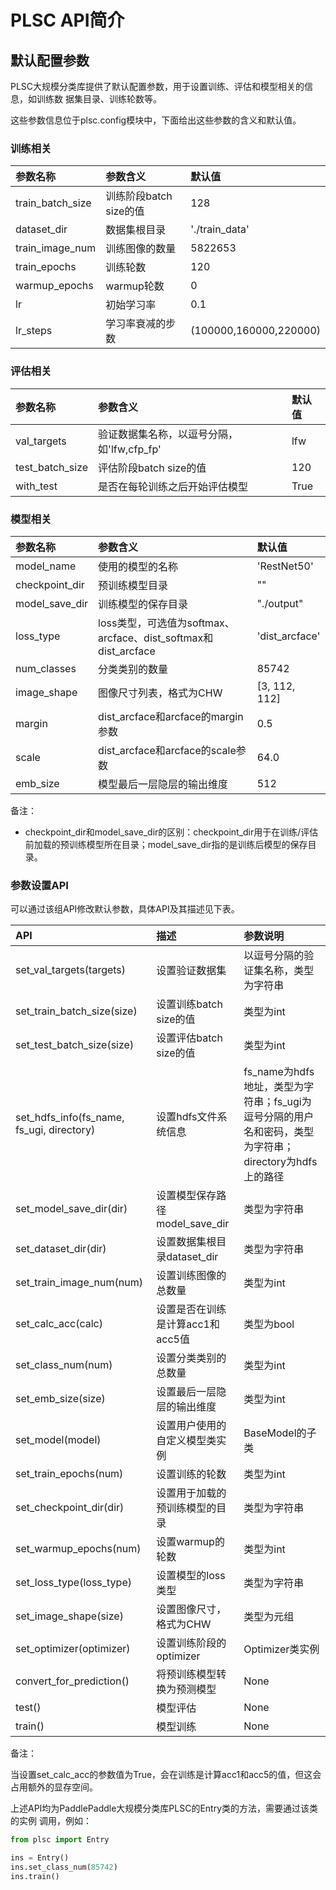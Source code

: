 # PLSC API简介

## 默认配置参数

PLSC大规模分类库提供了默认配置参数，用于设置训练、评估和模型相关的信息，如训练数
据集目录、训练轮数等。

这些参数信息位于plsc.config模块中，下面给出这些参数的含义和默认值。

### 训练相关

| 参数名称 | 参数含义 | 默认值 |
| :------- | :------- | :----- |
| train_batch_size | 训练阶段batch size的值 | 128 |
| dataset_dir | 数据集根目录 | './train_data' |
| train_image_num | 训练图像的数量 | 5822653 |
| train_epochs | 训练轮数 | 120 |
| warmup_epochs | warmup轮数 | 0 |
| lr | 初始学习率 | 0.1 |
| lr_steps | 学习率衰减的步数 | (100000,160000,220000) |

### 评估相关

| 参数名称 | 参数含义 | 默认值 |
| :------- | :------- | :----- |
| val_targets | 验证数据集名称，以逗号分隔，如'lfw,cfp_fp' | lfw |
| test_batch_size | 评估阶段batch size的值 | 120 |
| with_test | 是否在每轮训练之后开始评估模型 | True |

### 模型相关

| 参数名称 | 参数含义 | 默认值 |
| :------- | :------- | :----- |
| model_name | 使用的模型的名称 | 'RestNet50' |
| checkpoint_dir | 预训练模型目录 | "" |
| model_save_dir | 训练模型的保存目录 | "./output" |
| loss_type | loss类型，可选值为softmax、arcface、dist_softmax和dist_arcface | 'dist_arcface' |
| num_classes | 分类类别的数量 | 85742 |
| image_shape | 图像尺寸列表，格式为CHW | [3, 112, 112] |
| margin | dist_arcface和arcface的margin参数 | 0.5 |
| scale | dist_arcface和arcface的scale参数 | 64.0 |
| emb_size | 模型最后一层隐层的输出维度 | 512 |

备注：

* checkpoint_dir和model_save_dir的区别：checkpoint_dir用于在训练/评估前加载的预训练模型所在目录；model_save_dir指的是训练后模型的保存目录。

### 参数设置API

可以通过该组API修改默认参数，具体API及其描述见下表。

| API                  | 描述                 | 参数说明                 |
| :------------------- | :--------------------| :----------------------  |
| set_val_targets(targets) | 设置验证数据集   | 以逗号分隔的验证集名称，类型为字符串 |
| set_train_batch_size(size) | 设置训练batch size的值 | 类型为int        |
| set_test_batch_size(size) | 设置评估batch size的值 | 类型为int         |
| set_hdfs_info(fs_name, fs_ugi, directory) | 设置hdfs文件系统信息 | fs_name为hdfs地址，类型为字符串；fs_ugi为逗号分隔的用户名和密码，类型为字符串；directory为hdfs上的路径 |
| set_model_save_dir(dir) | 设置模型保存路径model_save_dir | 类型为字符串 |
| set_dataset_dir(dir) | 设置数据集根目录dataset_dir | 类型为字符串 |
| set_train_image_num(num) | 设置训练图像的总数量 | 类型为int |
| set_calc_acc(calc) | 设置是否在训练是计算acc1和acc5值 | 类型为bool |
| set_class_num(num) | 设置分类类别的总数量 | 类型为int |
| set_emb_size(size) | 设置最后一层隐层的输出维度 | 类型为int |
| set_model(model) | 设置用户使用的自定义模型类实例 | BaseModel的子类 |
| set_train_epochs(num) | 设置训练的轮数 | 类型为int |
| set_checkpoint_dir(dir) | 设置用于加载的预训练模型的目录 | 类型为字符串 |
| set_warmup_epochs(num) | 设置warmup的轮数 | 类型为int |
| set_loss_type(loss_type) | 设置模型的loss类型 | 类型为字符串 |
| set_image_shape(size) | 设置图像尺寸，格式为CHW | 类型为元组 |
| set_optimizer(optimizer) | 设置训练阶段的optimizer | Optimizer类实例 |
| convert_for_prediction() | 将预训练模型转换为预测模型 | None |
| test() | 模型评估 | None |
| train() | 模型训练 | None |

备注：

当设置set_calc_acc的参数值为True，会在训练是计算acc1和acc5的值，但这会占用额外的显存空间。

上述API均为PaddlePaddle大规模分类库PLSC的Entry类的方法，需要通过该类的实例
调用，例如：

```python
from plsc import Entry

ins = Entry()
ins.set_class_num(85742)
ins.train()
```
